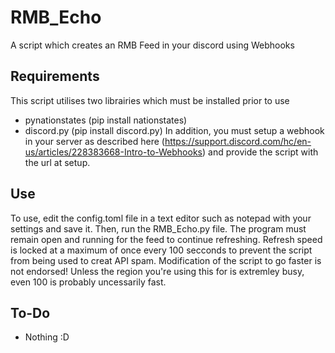 # RMB_Echo
A script which creates an RMB Feed in your discord using Webhooks
## Requirements
This script utilises two librairies which must be installed prior to use
- pynationstates (pip install nationstates)
- discord.py (pip install discord.py)
In addition, you must setup a webhook in your server as described here (https://support.discord.com/hc/en-us/articles/228383668-Intro-to-Webhooks) and provide the script with the url at setup.
## Use
To use, edit the config.toml file in a text editor such as notepad with your settings and save it. Then, run the RMB_Echo.py file. The program must remain open and running for the feed to continue refreshing. 
Refresh speed is locked at a maximum of once every 100 secconds to prevent the script from being used to creat API spam. Modification of the script to go faster is not endorsed! Unless the region you're using this for is extremley busy, even 100 is probably uncessarily fast.
## To-Do
- Nothing :D
